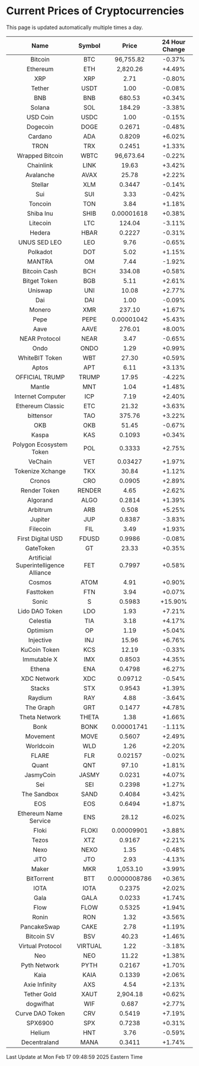 # Current Prices of Cryptocurrencies
This page is updated automatically multiple times a day.

| Name | Symbol | Price | 24 Hour Change |
| :---: |:---:| :---: | :---: |
| Bitcoin | BTC | 96,755.82 | -0.37% |
| Ethereum | ETH | 2,820.26 | +4.49% |
| XRP | XRP | 2.71 | -0.80% |
| Tether | USDT | 1.00 | -0.08% |
| BNB | BNB | 680.53 | +0.34% |
| Solana | SOL | 184.29 | -3.38% |
| USD Coin | USDC | 1.00 | -0.15% |
| Dogecoin | DOGE | 0.2671 | -0.48% |
| Cardano | ADA | 0.8209 | +6.02% |
| TRON | TRX | 0.2451 | +1.33% |
| Wrapped Bitcoin | WBTC | 96,673.64 | -0.22% |
| Chainlink | LINK | 19.63 | +3.42% |
| Avalanche | AVAX | 25.78 | +2.22% |
| Stellar | XLM | 0.3447 | -0.14% |
| Sui | SUI | 3.33 | -0.42% |
| Toncoin | TON | 3.84 | +1.18% |
| Shiba Inu | SHIB | 0.00001618 | +0.38% |
| Litecoin | LTC | 124.04 | -3.11% |
| Hedera | HBAR | 0.2227 | -0.31% |
| UNUS SED LEO | LEO | 9.76 | -0.65% |
| Polkadot | DOT | 5.02 | +1.15% |
| MANTRA | OM | 7.44 | -1.92% |
| Bitcoin Cash | BCH | 334.08 | +0.58% |
| Bitget Token | BGB | 5.11 | +2.61% |
| Uniswap | UNI | 10.08 | +2.77% |
| Dai | DAI | 1.00 | -0.09% |
| Monero | XMR | 237.10 | +1.67% |
| Pepe | PEPE | 0.00001042 | +5.43% |
| Aave | AAVE | 276.01 | +8.00% |
| NEAR Protocol | NEAR | 3.47 | -0.65% |
| Ondo | ONDO | 1.29 | +0.99% |
| WhiteBIT Token | WBT | 27.30 | +0.59% |
| Aptos | APT | 6.11 | +3.13% |
| OFFICIAL TRUMP | TRUMP | 17.95 | -4.22% |
| Mantle | MNT | 1.04 | +1.48% |
| Internet Computer | ICP | 7.19 | +2.40% |
| Ethereum Classic | ETC | 21.32 | +3.63% |
| bittensor | TAO | 375.76 | +3.22% |
| OKB | OKB | 51.45 | -0.67% |
| Kaspa | KAS | 0.1093 | +0.34% |
| Polygon Ecosystem Token | POL | 0.3333 | +2.75% |
| VeChain | VET | 0.03427 | +1.97% |
| Tokenize Xchange | TKX | 30.84 | +1.12% |
| Cronos | CRO | 0.0905 | +2.89% |
| Render Token | RENDER | 4.65 | +2.62% |
| Algorand | ALGO | 0.2814 | +1.39% |
| Arbitrum | ARB | 0.508 | +5.25% |
| Jupiter | JUP | 0.8387 | -3.83% |
| Filecoin | FIL | 3.49 | +1.93% |
| First Digital USD | FDUSD | 0.9986 | -0.08% |
| GateToken | GT | 23.33 | +0.35% |
| Artificial Superintelligence Alliance | FET | 0.7997 | +0.58% |
| Cosmos | ATOM | 4.91 | +0.90% |
| Fasttoken | FTN | 3.94 | +0.07% |
| Sonic | S | 0.5983 | +15.90% |
| Lido DAO Token | LDO | 1.93 | +7.21% |
| Celestia | TIA | 3.18 | +4.17% |
| Optimism | OP | 1.19 | +5.04% |
| Injective | INJ | 15.96 | +6.76% |
| KuCoin Token | KCS | 12.19 | -0.33% |
| Immutable X | IMX | 0.8503 | +4.35% |
| Ethena | ENA | 0.4798 | +6.27% |
| XDC Network | XDC | 0.09712 | -0.54% |
| Stacks | STX | 0.9543 | +1.39% |
| Raydium | RAY | 4.88 | -3.64% |
| The Graph | GRT | 0.1477 | +4.78% |
| Theta Network | THETA | 1.38 | +1.66% |
| Bonk | BONK | 0.00001741 | -1.11% |
| Movement | MOVE | 0.5607 | +2.49% |
| Worldcoin | WLD | 1.26 | +2.20% |
| FLARE | FLR | 0.02157 | -0.02% |
| Quant | QNT | 97.10 | +1.81% |
| JasmyCoin | JASMY | 0.0231 | +4.07% |
| Sei | SEI | 0.2398 | +1.27% |
| The Sandbox | SAND | 0.4084 | +3.42% |
| EOS | EOS | 0.6494 | +1.87% |
| Ethereum Name Service | ENS | 28.12 | +6.02% |
| Floki | FLOKI | 0.00009901 | +3.88% |
| Tezos | XTZ | 0.9167 | +2.21% |
| Nexo | NEXO | 1.35 | -0.48% |
| JITO | JTO | 2.93 | -4.13% |
| Maker | MKR | 1,053.10 | +3.99% |
| BitTorrent | BTT | 0.0000008786 | +0.36% |
| IOTA | IOTA | 0.2375 | +2.02% |
| Gala | GALA | 0.0233 | +1.74% |
| Flow | FLOW | 0.5325 | +1.94% |
| Ronin | RON | 1.32 | +3.56% |
| PancakeSwap | CAKE | 2.78 | +1.19% |
| Bitcoin SV | BSV | 40.23 | +1.46% |
| Virtual Protocol | VIRTUAL | 1.22 | -3.18% |
| Neo | NEO | 11.22 | +1.38% |
| Pyth Network | PYTH | 0.2167 | +1.70% |
| Kaia | KAIA | 0.1339 | +2.06% |
| Axie Infinity | AXS | 4.54 | +2.13% |
| Tether Gold | XAUT | 2,904.18 | +0.62% |
| dogwifhat | WIF | 0.687 | +2.77% |
| Curve DAO Token | CRV | 0.5419 | +7.19% |
| SPX6900 | SPX | 0.7238 | +0.31% |
| Helium | HNT | 3.76 | -0.59% |
| Decentraland | MANA | 0.3411 | +1.74% |

Last Update at Mon Feb 17 09:48:59 2025 Eastern Time
